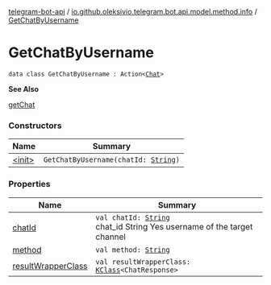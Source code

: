 [telegram-bot-api](../../index.md) / [io.github.oleksivio.telegram.bot.api.model.method.info](../index.md) / [GetChatByUsername](./index.md)

# GetChatByUsername

`data class GetChatByUsername : Action<`[`Chat`](../../io.github.oleksivio.telegram.bot.api.model.objects.std/-chat/index.md)`>`

**See Also**

[getChat](#)

### Constructors

| Name | Summary |
|---|---|
| [&lt;init&gt;](-init-.md) | `GetChatByUsername(chatId: `[`String`](https://kotlinlang.org/api/latest/jvm/stdlib/kotlin/-string/index.html)`)` |

### Properties

| Name | Summary |
|---|---|
| [chatId](chat-id.md) | `val chatId: `[`String`](https://kotlinlang.org/api/latest/jvm/stdlib/kotlin/-string/index.html)<br>chat_id  String Yes username of the target channel |
| [method](method.md) | `val method: `[`String`](https://kotlinlang.org/api/latest/jvm/stdlib/kotlin/-string/index.html) |
| [resultWrapperClass](result-wrapper-class.md) | `val resultWrapperClass: `[`KClass`](https://kotlinlang.org/api/latest/jvm/stdlib/kotlin.reflect/-k-class/index.html)`<ChatResponse>` |
